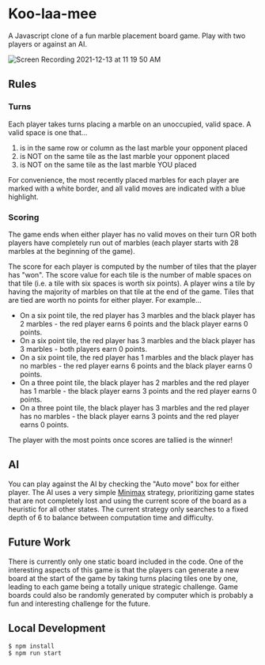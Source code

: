 # Koo-laa-mee

A Javascript clone of a fun marble placement board game. Play with two players or against an AI.

![Screen Recording 2021-12-13 at 11 19 50 AM](https://p79.f0.n0.cdn.getcloudapp.com/items/bLudXYnn/d7990988-9e77-4565-8471-330fda437158.gif?source=viewer&v=59d0c58712e7263ff8d81de8c95046ab)

## Rules

### Turns

Each player takes turns placing a marble on an unoccupied, valid space. A valid space is one that...

1. is in the same row or column as the last marble your opponent placed
2. is NOT on the same tile as the last marble your opponent placed
3. is NOT on the same tile as the last marble YOU placed

For convenience, the most recently placed marbles for each player are marked with a white border, and all valid moves are indicated with a blue highlight.

### Scoring

The game ends when either player has no valid moves on their turn OR both players have completely run out of marbles (each player starts with 28 marbles at the beginning of the game).

The score for each player is computed by the number of tiles that the player has "won". The score value for each tile is the number of mable spaces on that tile (i.e. a tile with six spaces is worth six points). A player wins a tile by having the majority of marbles on that tile at the end of the game. Tiles that are tied are worth no points for either player. For example...

- On a six point tile, the red player has 3 marbles and the black player has 2 marbles - the red player earns 6 points and the black player earns 0 points.
- On a six point tile, the red player has 3 marbles and the black player has 3 marbles - both players earn 0 points.
- On a six point tile, the red player has 1 marbles and the black player has no marbles - the red player earns 6 points and the black player earns 0 points.
- On a three point tile, the black player has 2 marbles and the red player has 1 marble - the black player earns 3 points and the red player earns 0 points.
- On a three point tile, the black player has 3 marbles and the red player has no marbles - the black player earns 3 points and the red player earns 0 points.

The player with the most points once scores are tallied is the winner!

## AI

You can play against the AI by checking the "Auto move" box for either player. The AI uses a very simple [Minimax](https://en.wikipedia.org/wiki/Minimax) strategy, prioritizing game states that are not completely lost and using the current score of the board as a heuristic for all other states. The current strategy only searches to a fixed depth of 6 to balance between computation time and difficulty.

## Future Work

There is currently only one static board included in the code. One of the interesting aspects of this game is that the players can generate a new board at the start of the game by taking turns placing tiles one by one, leading to each game being a totally unique strategic challenge. Game boards could also be randomly generated by computer which is probably a fun and interesting challenge for the future.

## Local Development

```
$ npm install
$ npm run start
```
